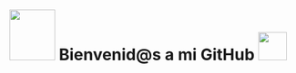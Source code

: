 # <img src="https://i.giphy.com/media/v1.Y2lkPTc5MGI3NjExcnNsMGx0NWF2eGw3aG5iaWw2M2pteG10ZW9xY2JqZTQ4N2Roem4ycCZlcD12MV9pbnRlcm5hbF9naWZfYnlfaWQmY3Q9cw/1pA5ndaOZlucSjUrXw/giphy.gif" width="80" height="90" /> <a>Bienvenid@s a mi GitHub </a><img src="https://i.giphy.com/media/v1.Y2lkPTc5MGI3NjExZDR1cWcxaTNvNmtlM3RodHJ1Z20ydTZ3Znkyb2FraHFyNGszOXh4MyZlcD12MV9pbnRlcm5hbF9naWZfYnlfaWQmY3Q9cw/clkcbyLQzIjwIeLOzo/giphy.gif" width="50" height="50" />


<!--
**Jitap/Jitap** is a ✨ _special_ ✨ repository because its `README.md` (this file) appears on your GitHub profile.

Here are some ideas to get you started:

- 🔭 I’m currently working on ...
- 🌱 I’m currently learning ...
- 👯 I’m looking to collaborate on ...
- 🤔 I’m looking for help with ...
- 💬 Ask me about ...
- 📫 How to reach me: ...
- 😄 Pronouns: ...
- ⚡ Fun fact: ...
-->

